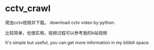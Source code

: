 # cctv_crawl
爬虫cctv视频并下载。 download cctv video by python.


比较简单，也很实用，视频过程可以参考我的b站视频

It's simple but useful, you can get more information in my bilibili space.
